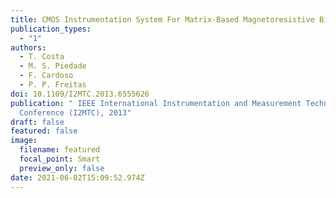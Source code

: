 ```yaml
---
title: CMOS Instrumentation System For Matrix-Based Magnetoresistive Biosensors
publication_types:
  - "1"
authors:
  - T. Costa
  - M. S. Piedade
  - F. Cardoso
  - P. P. Freitas
doi: 10.1109/I2MTC.2013.6555626
publication: " IEEE International Instrumentation and Measurement Technology
  Conference (I2MTC), 2013"
draft: false
featured: false
image:
  filename: featured
  focal_point: Smart
  preview_only: false
date: 2021-06-02T15:09:52.974Z
---
```

